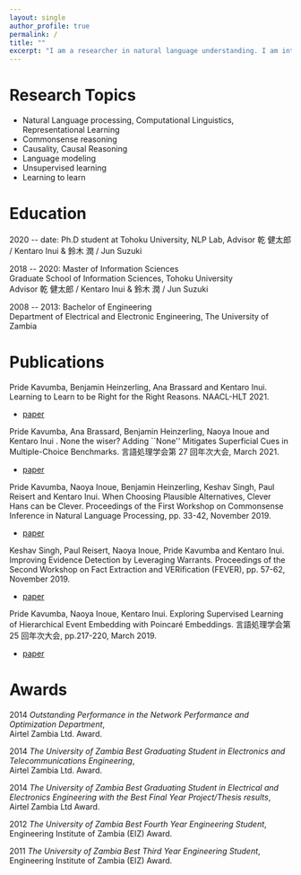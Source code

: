 ```yaml
---
layout: single
author_profile: true
permalink: /
title: ""
excerpt: "I am a researcher in natural language understanding. I am interested in commonsense reasoning, causal reasoning, language modeling, meta-learning and geometry (hyperbolic geometry)."
---
```


# Research Topics

- Natural Language processing, Computational Linguistics, Representational Learning
- Commonsense reasoning
- Causality, Causal Reasoning
- Language modeling
- Unsupervised learning
- Learning to learn

# Education

2020 -- date: Ph.D student at Tohoku University, NLP Lab,
Advisor 乾 健太郎 / Kentaro Inui & 鈴木 潤 / Jun Suzuki

2018 -- 2020: Master of Information Sciences  
Graduate School of Information Sciences, Tohoku University  
Advisor 乾 健太郎 / Kentaro Inui & 鈴木 潤 / Jun Suzuki

2008 -- 2013: Bachelor of Engineering  
Department of Electrical and Electronic Engineering, The University of Zambia

# Publications

Pride Kavumba, Benjamin Heinzerling, Ana Brassard and Kentaro Inui. Learning to Learn to be Right for the Right Reasons. NAACL-HLT 2021.

- [paper]()

Pride Kavumba, Ana Brassard, Benjamin Heinzerling, Naoya Inoue and Kentaro Inui . None the wiser? Adding ``None'' Mitigates Superficial Cues in Multiple-Choice Benchmarks. 言語処理学会第 27 回年次大会, March 2021.

- [paper]()

Pride Kavumba, Naoya Inoue, Benjamin Heinzerling, Keshav Singh, Paul Reisert and Kentaro Inui. When Choosing Plausible Alternatives, Clever Hans can be Clever. Proceedings of the First Workshop on Commonsense Inference in Natural Language Processing, pp. 33-42, November 2019.

- [paper](https://www.aclweb.org/anthology/D19-6004/)

Keshav Singh, Paul Reisert, Naoya Inoue, Pride Kavumba and Kentaro Inui. Improving Evidence Detection by Leveraging Warrants. Proceedings of the Second Workshop on Fact Extraction and VERification (FEVER), pp. 57-62, November 2019.

- [paper](https://www.aclweb.org/anthology/D19-6610/)

Pride Kavumba, Naoya Inoue, Kentaro Inui. Exploring Supervised Learning of Hierarchical Event Embedding with Poincaré Embeddings. 言語処理学会第 25 回年次大会, pp.217-220, March 2019.

- [paper](https://www.anlp.jp/proceedings/annual_meeting/2019/pdf_dir/A3-2.pdf)

# Awards

2014 _Outstanding Performance in the Network Performance and Optimization Department_,  
Airtel Zambia Ltd. Award.

2014 _The University of Zambia Best Graduating Student in Electronics and Telecommunications Engineering_,  
Airtel Zambia Ltd. Award.

2014 _The University of Zambia Best Graduating Student in Electrical and Electronics Engineering with the Best Final Year Project/Thesis results_,  
Airtel Zambia Ltd Award.

2012 _The University of Zambia Best Fourth Year Engineering Student_,  
Engineering Institute of Zambia (EIZ) Award.

2011 _The University of Zambia Best Third Year Engineering Student_,  
Engineering Institute of Zambia (EIZ) Award.
